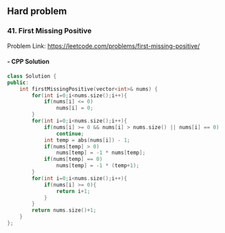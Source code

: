 ## Hard problem

### 41. First Missing Positive
Problem Link: https://leetcode.com/problems/first-missing-positive/

#### - CPP Solution
```cpp
class Solution {
public:
    int firstMissingPositive(vector<int>& nums) {
        for(int i=0;i<nums.size();i++){
            if(nums[i] <= 0)
                nums[i] = 0;
        }
        for(int i=0;i<nums.size();i++){
            if(nums[i] >= 0 && nums[i] > nums.size() || nums[i] == 0)
                continue;
            int temp = abs(nums[i]) - 1;
            if(nums[temp] > 0)
                nums[temp] = -1 * nums[temp];
            if(nums[temp] == 0)
                nums[temp] = -1 * (temp+1);
        }
        for(int i=0;i<nums.size();i++){
            if(nums[i] >= 0){
                return i+1;
            }
        }
        return nums.size()+1;
    }
};
```
